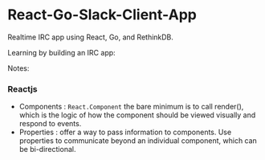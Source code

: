 # React-Go-Slack-Client-App
Realtime IRC app using React, Go, and RethinkDB.

Learning by building an IRC app: 

Notes:

### Reactjs
- Components : `React.Component` the bare minimum is to call render(), which is the logic of how the component should be viewed visually and respond to events.
- Properties : offer a way to pass information to components. Use properties to communicate beyond an individual component, which can be bi-directional.
